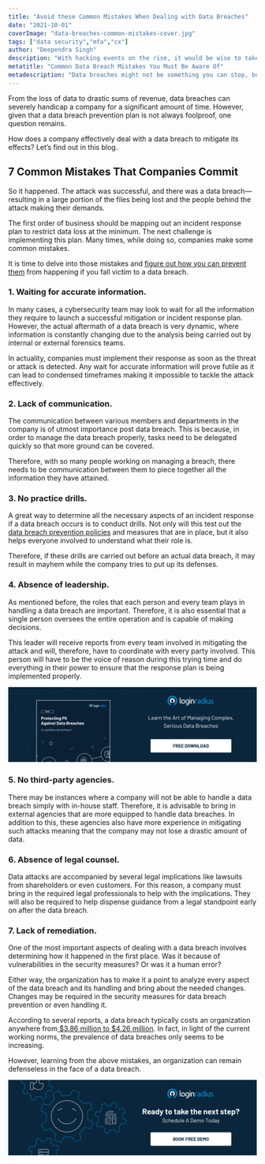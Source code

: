 ```yaml
---
title: "Avoid these Common Mistakes When Dealing with Data Breaches"
date: "2021-10-01"
coverImage: "data-breaches-common-mistakes-cover.jpg"
tags: ["data security","mfa","cx"]
author: "Deependra Singh"
description: "With hacking events on the rise, it would be wise to take a step back and consider where things went wrong. You can prevent data breach occurrences in your organization by learning to recognize the common mistakes that are committed."
metatitle: "Common Data Breach Mistakes You Must Be Aware Of"
metadescription: "Data breaches might not be something you can stop, but you can limit the damage. Learn how to tackle data breaches by recognizing the common mistakes committed."
---
```


From the loss of data to drastic sums of revenue, data breaches can severely handicap a company for a significant amount of time. However, given that a data breach prevention plan is not always foolproof, one question remains. 

How does a company effectively deal with a data breach to mitigate its effects? Let’s find out in this blog. 

## 7 Common Mistakes That Companies Commit 

So it happened. The attack was successful, and there was a data breach—resulting in a large portion of the files being lost and the people behind the attack making their demands. 

The first order of business should be mapping out an incident response plan to restrict data loss at the minimum. The next challenge is implementing this plan. Many times, while doing so, companies make some common mistakes. 

It is time to delve into those mistakes and [figure out how you can prevent them](https://www.loginradius.com/blog/identity/how-to-handle-data-breaches/) from happening if you fall victim to a data breach. 

### 1. Waiting for accurate information.

In many cases, a cybersecurity team may look to wait for all the information they require to launch a successful mitigation or incident response plan. However, the actual aftermath of a data breach is very dynamic, where information is constantly changing due to the analysis being carried out by internal or external forensics teams. 

In actuality, companies must implement their response as soon as the threat or attack is detected. Any wait for accurate information will prove futile as it can lead to condensed timeframes making it impossible to tackle the attack effectively. 

### 2. Lack of communication.

The communication between various members and departments in the company is of utmost importance post data breach. This is because, in order to manage the data breach properly, tasks need to be delegated quickly so that more ground can be covered. 

Therefore, with so many people working on managing a breach, there needs to be communication between them to piece together all the information they have attained. 

### 3. No practice drills.

A great way to determine all the necessary aspects of an incident response if a data breach occurs is to conduct drills. Not only will this test out the [data breach prevention policies](https://www.loginradius.com/blog/identity/data-security-best-practices/) and measures that are in place, but it also helps everyone involved to understand what their role is. 

Therefore, if these drills are carried out before an actual data breach, it may result in mayhem while the company tries to put up its defenses. 

### 4. Absence of leadership.

As mentioned before, the roles that each person and every team plays in handling a data breach are important. Therefore, it is also essential that a single person oversees the entire operation and is capable of making decisions. 

This leader will receive reports from every team involved in mitigating the attack and will, therefore, have to coordinate with every party involved. This person will have to be the voice of reason during this trying time and do everything in their power to ensure that the response plan is being implemented properly. 

[![RP-data-breach-report](RP-data-breach-report.png)](https://www.loginradius.com/resource/pii-data-breach-report/)

### 5. No third-party agencies.

There may be instances where a company will not be able to handle a data breach simply with in-house staff. Therefore, it is advisable to bring in external agencies that are more equipped to handle data breaches. In addition to this, these agencies also have more experience in mitigating such attacks meaning that the company may not lose a drastic amount of data. 

### 6. Absence of legal counsel.

Data attacks are accompanied by several legal implications like lawsuits from shareholders or even customers. For this reason, a company must bring in the required legal professionals to help with the implications. They will also be required to help dispense guidance from a legal standpoint early on after the data breach. 

### 7. Lack of remediation.

One of the most important aspects of dealing with a data breach involves determining how it happened in the first place. Was it because of vulnerabilities in the security measures? Or was it a human error? 

Either way, the organization has to make it a point to analyze every aspect of the data breach and its handling and bring about the needed changes. Changes may be required in the security measures for data breach prevention or even handling it. 

According to several reports, a data breach typically costs an organization anywhere from[ $3.86 million to $4.26 million](https://www.ibm.com/security/data-breach). In fact, in light of the current working norms, the prevalence of data breaches only seems to be increasing. 

However, learning from the above mistakes, an organization can remain defenseless in the face of a data breach.

[![book-a-demo-loginradius](../../assets/book-a-demo-loginradius.png)](https://www.loginradius.com/contact-us?utm_source=blog&utm_medium=web&utm_campaign=data-breaches-common-mistakes)
